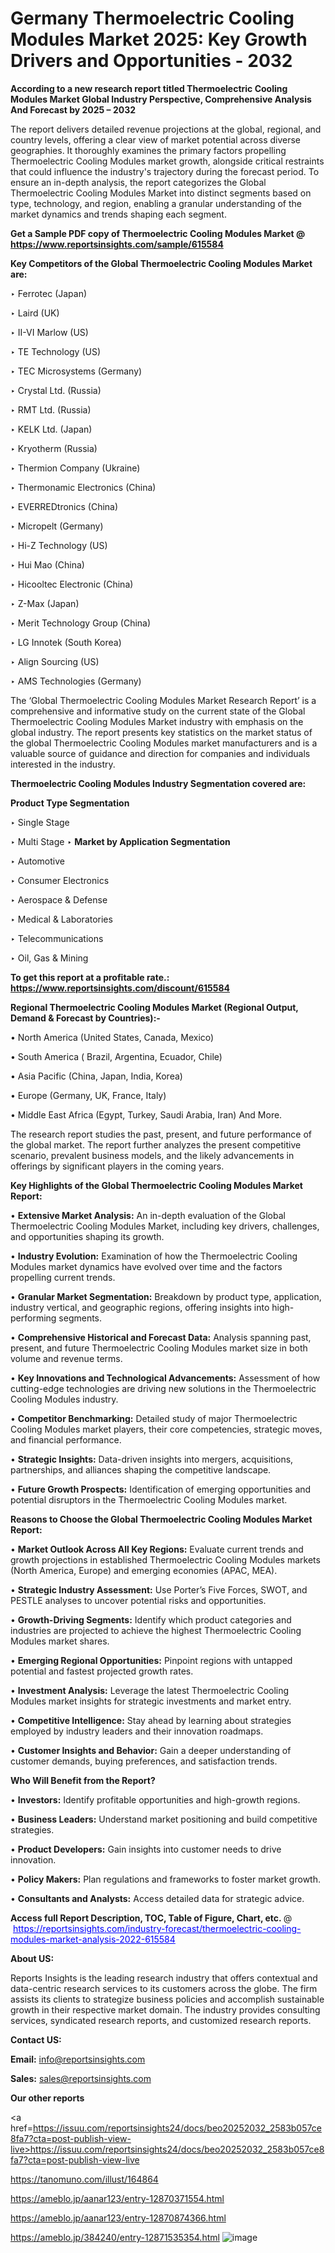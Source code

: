 # Germany Thermoelectric Cooling Modules Market 2025: Key Growth Drivers and Opportunities - 2032

<strong>According to a new research report titled Thermoelectric Cooling Modules Market Global Industry Perspective, Comprehensive Analysis And Forecast by 2025 – 2032</strong>

The report delivers detailed revenue projections at the global, regional, and country levels, offering a clear view of market potential across diverse geographies. It thoroughly examines the primary factors propelling Thermoelectric Cooling Modules market growth, alongside critical restraints that could influence the industry's trajectory during the forecast period. To ensure an in-depth analysis, the report categorizes the Global Thermoelectric Cooling Modules Market into distinct segments based on type, technology, and region, enabling a granular understanding of the market dynamics and trends shaping each segment.

<strong>Get a Sample PDF copy of Thermoelectric Cooling Modules Market </strong><strong>@<a href=https://www.reportsinsights.com/sample/615584 style=color:#0000ff;> https://www.reportsinsights.com/sample/615584</a></strong></font>

<strong>Key Competitors of the Global Thermoelectric Cooling Modules Market are:</strong>

‣ Ferrotec (Japan)

‣ Laird (UK)

‣ II-VI Marlow (US)

‣ TE Technology (US)

‣ TEC Microsystems (Germany)

‣ Crystal Ltd. (Russia)

‣ RMT Ltd. (Russia)

‣ KELK Ltd. (Japan)

‣ Kryotherm (Russia)

‣ Thermion Company (Ukraine)

‣ Thermonamic Electronics (China)

‣ EVERREDtronics (China)

‣ Micropelt (Germany)

‣ Hi-Z Technology (US)

‣ Hui Mao (China)

‣ Hicooltec Electronic (China)

‣ Z-Max (Japan)

‣ Merit Technology Group (China)

‣ LG Innotek (South Korea)

‣ Align Sourcing (US)

‣ AMS Technologies (Germany)

The ‘Global Thermoelectric Cooling Modules Market Research Report’ is a comprehensive and informative study on the current state of the Global Thermoelectric Cooling Modules Market industry with emphasis on the global industry. The report presents key statistics on the market status of the global Thermoelectric Cooling Modules market manufacturers and is a valuable source of guidance and direction for companies and individuals interested in the industry.

<strong>Thermoelectric Cooling Modules Industry Segmentation covered are:</strong>

<strong>Product Type Segmentation</strong>

‣ Single Stage

‣ Multi Stage
‣ 
<strong>Market by Application Segmentation</strong>

‣ Automotive

‣ Consumer Electronics

‣ Aerospace & Defense

‣ Medical & Laboratories

‣ Telecommunications

‣ Oil, Gas & Mining

<strong>To get this report at a profitable rate.: <a href=https://www.reportsinsights.com/discount/615584 style=color:#0000ff;>https://www.reportsinsights.com/discount/615584</a></strong></font>

<strong>Regional Thermoelectric Cooling Modules Market (Regional Output, Demand &amp; Forecast by Countries):-</strong>

• North America (United States, Canada, Mexico)

• South America ( Brazil, Argentina, Ecuador, Chile)

• Asia Pacific (China, Japan, India, Korea)

• Europe (Germany, UK, France, Italy)

• Middle East Africa (Egypt, Turkey, Saudi Arabia, Iran) And More.

The research report studies the past, present, and future performance of the global market. The report further analyzes the present competitive scenario, prevalent business models, and the likely advancements in offerings by significant players in the coming years.

<strong>Key Highlights of the Global Thermoelectric Cooling Modules Market Report:</strong>

• <strong>Extensive Market Analysis:</strong> An in-depth evaluation of the Global Thermoelectric Cooling Modules Market, including key drivers, challenges, and opportunities shaping its growth.

• <strong>Industry Evolution:</strong> Examination of how the Thermoelectric Cooling Modules market dynamics have evolved over time and the factors propelling current trends.

• <strong>Granular Market Segmentation:</strong> Breakdown by product type, application, industry vertical, and geographic regions, offering insights into high-performing segments.

• <strong>Comprehensive Historical and Forecast Data:</strong> Analysis spanning past, present, and future Thermoelectric Cooling Modules market size in both volume and revenue terms.

• <strong>Key Innovations and Technological Advancements:</strong> Assessment of how cutting-edge technologies are driving new solutions in the Thermoelectric Cooling Modules industry.

• <strong>Competitor Benchmarking:</strong> Detailed study of major Thermoelectric Cooling Modules market players, their core competencies, strategic moves, and financial performance.

• <strong>Strategic Insights:</strong> Data-driven insights into mergers, acquisitions, partnerships, and alliances shaping the competitive landscape.

• <strong>Future Growth Prospects:</strong> Identification of emerging opportunities and potential disruptors in the Thermoelectric Cooling Modules market.

<strong>Reasons to Choose the Global Thermoelectric Cooling Modules Market Report:</strong>

• <strong>Market Outlook Across All Key Regions:</strong> Evaluate current trends and growth projections in established Thermoelectric Cooling Modules markets (North America, Europe) and emerging economies (APAC, MEA).

• <strong>Strategic Industry Assessment:</strong> Use Porter’s Five Forces, SWOT, and PESTLE analyses to uncover potential risks and opportunities.

• <strong>Growth-Driving Segments:</strong> Identify which product categories and industries are projected to achieve the highest Thermoelectric Cooling Modules market shares.

• <strong>Emerging Regional Opportunities:</strong> Pinpoint regions with untapped potential and fastest projected growth rates.

• <strong>Investment Analysis:</strong> Leverage the latest Thermoelectric Cooling Modules market insights for strategic investments and market entry.

• <strong>Competitive Intelligence:</strong> Stay ahead by learning about strategies employed by industry leaders and their innovation roadmaps.

• <strong>Customer Insights and Behavior:</strong> Gain a deeper understanding of customer demands, buying preferences, and satisfaction trends.

<strong>Who Will Benefit from the Report?</strong>

• <strong>Investors:</strong> Identify profitable opportunities and high-growth regions.

• <strong>Business Leaders:</strong> Understand market positioning and build competitive strategies.

• <strong>Product Developers:</strong> Gain insights into customer needs to drive innovation.

• <strong>Policy Makers:</strong> Plan regulations and frameworks to foster market growth.

• <strong>Consultants and Analysts:</strong> Access detailed data for strategic advice.
</ul>
<strong>Access full Report Description, TOC, Table of Figure, Chart, etc. </strong>@  <a href=https://reportsinsights.com/industry-forecast/thermoelectric-cooling-modules-market-analysis-2022-615584 style=color:#0000ff;>https://reportsinsights.com/industry-forecast/thermoelectric-cooling-modules-market-analysis-2022-615584</a></font>

<strong><strong>About US</strong>:</strong>

Reports Insights is the leading research industry that offers contextual and data-centric research services to its customers across the globe. The firm assists its clients to strategize business policies and accomplish sustainable growth in their respective market domain. The industry provides consulting services, syndicated research reports, and customized research reports.

<strong>Contact US:</strong>

<p class=""""><b>Email:</b> <a href=mailto:info@reportsinsights.com>info@reportsinsights.com</a></p>
<p class=""""><b>Sales:</b> <a href=mailto:sales@reportsinsights.com>sales@reportsinsights.com</a></p>

<strong>Our other reports</strong>

<a href=https://issuu.com/reportsinsights24/docs/beo20252032_2583b057ce8fa7?cta=post-publish-view-live>https://issuu.com/reportsinsights24/docs/beo20252032_2583b057ce8fa7?cta=post-publish-view-live</a>

<a href=https://tanomuno.com/illust/164864>https://tanomuno.com/illust/164864</a>

<a href=https://ameblo.jp/aanar123/entry-12870371554.html>https://ameblo.jp/aanar123/entry-12870371554.html</a>

<a href=https://ameblo.jp/aanar123/entry-12870874366.html>https://ameblo.jp/aanar123/entry-12870874366.html</a>

<a href=https://ameblo.jp/384240/entry-12871535354.html>https://ameblo.jp/384240/entry-12871535354.html</a>
![image](https://github.com/user-attachments/assets/3e39c89b-6f01-48d6-8128-b350efa1618c)
